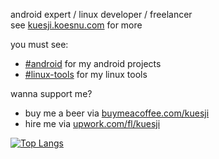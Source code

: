 android expert / linux developer / freelancer </br>
see [kuesji.koesnu.com](https://kuesji.com) for more

you must see:
- [#android](https://github.com/kuesji/kuesji/blob/master/android.md) for my android projects
- [#linux-tools](https://github.com/kuesji/kuesji/blob/master/linux-tools.md) for my linux tools

wanna support me?
- buy me a beer via [buymeacoffee.com/kuesji](https://buymeabeer.com/kuesji)
- hire me via [upwork.com/fl/kuesji](https://www.upwork.com/fl/kuesji)

[![Top Langs](https://github-readme-stats.vercel.app/api/top-langs/?username=kuesji&layout=compact)](https://github.com/kuesji/github-readme-stats)
